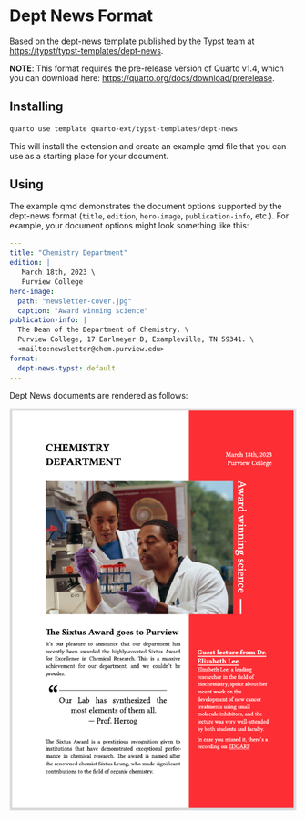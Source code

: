 # Dept News Format

Based on the dept-news template published by the Typst team at <https://typst/typst-templates/dept-news>.

**NOTE**: This format requires the pre-release version of Quarto v1.4, which you can download here: <https://quarto.org/docs/download/prerelease>.

## Installing

```bash
quarto use template quarto-ext/typst-templates/dept-news
```

This will install the extension and create an example qmd file that you can use as a starting place for your document.

## Using

The example qmd demonstrates the document options supported by the dept-news format (`title`, `edition`, `hero-image`, `publication-info`, etc.). For example, your document options might look something like this:

```yaml
---
title: "Chemistry Department"
edition: |
   March 18th, 2023 \
   Purview College
hero-image: 
  path: "newsletter-cover.jpg"
  caption: "Award winning science"
publication-info: |
  The Dean of the Department of Chemistry. \
  Purview College, 17 Earlmeyer D, Exampleville, TN 59341. \
  <mailto:newsletter@chem.purview.edu>
format:
  dept-news-typst: default
---
```

Dept News documents are rendered as follows:

![](dept-news.png)





